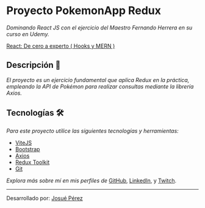 # Proyecto PokemonApp Redux 

_Dominando React JS con el ejercicio del Maestro Fernando Herrera en su curso en Udemy._

[React: De cero a experto ( Hooks y MERN )](https://www.udemy.com/course/react-cero-experto/)

## Descripción 🚀
_El proyecto es un ejercicio fundamental que aplica Redux en la práctica, empleando la API de Pokémon para realizar consultas mediante la librería Axios._

## Tecnologías  🛠️

_Para este proyecto utilice las siguientes tecnologías y herramientas:_

* [ViteJS](https://vitejs.dev/)
* [Bootstrap](https://getbootstrap.com/) 
* [Axios](https://axios-http.com/docs/intro) 
* [Redux Toolkit](https://redux-toolkit.js.org/) 
* [Git](https://git-scm.com/)

_Explora más sobre mí en mis perfiles de_ [GitHub](https://github.com/josueperezparejo), [LinkedIn](https://www.linkedin.com/in/josue-david-perez-parejo-769983161), y [Twitch](https://www.twitch.tv/josuepp1997).

---
Desarrollado por: [Josué Pérez](https://github.com/josueperezparejo) 
